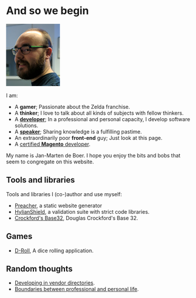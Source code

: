 # And so we begin

![Jan-Marten de Boer](img/avatar.png)
 
I am:

* A **gamer**; Passionate about the Zelda franchise.
* A **thinker**; I love to talk about all kinds of subjects with fellow thinkers.
* A [**developer**](https://github.com/johmanx10); In a professional and personal capacity, I develop software solutions.
* A [**speaker**](https://www.meetup.com/GroningenPHP/events/231992564/); Sharing knowledge is a fulfilling pastime.
* An extraordinarily poor **front-end** guy; Just look at this page.
* A [certified **Magento** developer](https://u.magento.com/certification/directory/dev/2203536/).

My name is Jan-Marten de Boer. I hope you enjoy the bits and bobs that seem to
congregate on this website.

## Tools and libraries

Tools and libraries I (co-)author and use myself:

* [Preacher](tools/preacher.html), a static website generator
* [HylianShield](tools/hylianshield.html), a validation suite with strict code libraries.
* [Crockford's Base32](tools/crockford-base32.html), Douglas Crockford's Base 32.

## Games

* [D-Roll](games/d-roll.html), A dice rolling application.

## Random thoughts

* [Developing in vendor directories](random/vendor-development.html).
* [Boundaries between professional and personal life](random/boundaries.html).
